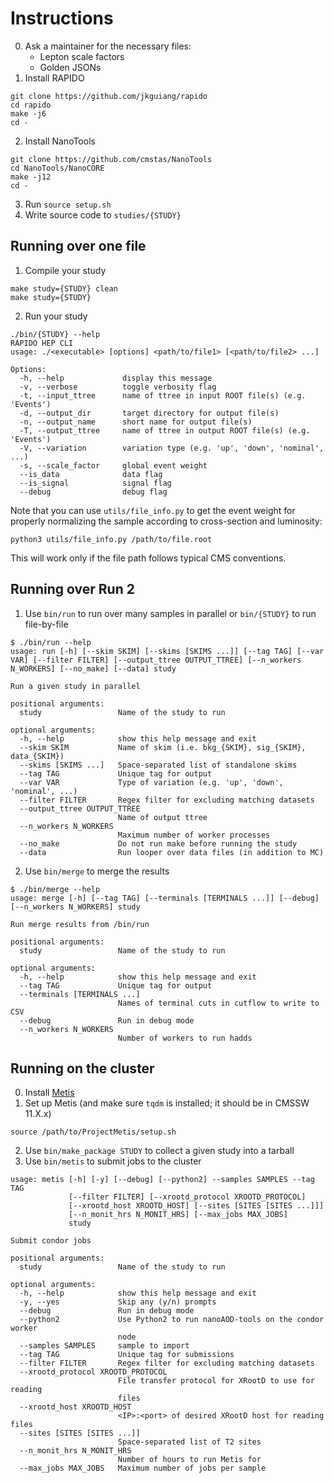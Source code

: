 # Instructions
0. Ask a maintainer for the necessary files:
    - Lepton scale factors
    - Golden JSONs
1. Install RAPIDO
```
git clone https://github.com/jkguiang/rapido
cd rapido
make -j6
cd -
````
2. Install NanoTools
```
git clone https://github.com/cmstas/NanoTools
cd NanoTools/NanoCORE
make -j12
cd -
````
3. Run `source setup.sh`
4. Write source code to `studies/{STUDY}`

## Running over one file
1. Compile your study
```
make study={STUDY} clean
make study={STUDY}
```
2. Run your study
```
./bin/{STUDY} --help
RAPIDO HEP CLI
usage: ./<executable> [options] <path/to/file1> [<path/to/file2> ...]

Options:
  -h, --help             display this message
  -v, --verbose          toggle verbosity flag
  -t, --input_ttree      name of ttree in input ROOT file(s) (e.g. 'Events')
  -d, --output_dir       target directory for output file(s)
  -n, --output_name      short name for output file(s)
  -T, --output_ttree     name of ttree in output ROOT file(s) (e.g. 'Events')
  -V, --variation        variation type (e.g. 'up', 'down', 'nominal', ...)
  -s, --scale_factor     global event weight
  --is_data              data flag
  --is_signal            signal flag
  --debug                debug flag
```

Note that you can use `utils/file_info.py` to get the event weight for properly normalizing
the sample according to cross-section and luminosity:
```
python3 utils/file_info.py /path/to/file.root
```
This will work only if the file path follows typical CMS conventions.

## Running over Run 2
1. Use `bin/run` to run over many samples in parallel or `bin/{STUDY}` to run file-by-file
```
$ ./bin/run --help
usage: run [-h] [--skim SKIM] [--skims [SKIMS ...]] [--tag TAG] [--var VAR] [--filter FILTER] [--output_ttree OUTPUT_TTREE] [--n_workers N_WORKERS] [--no_make] [--data] study

Run a given study in parallel

positional arguments:
  study                 Name of the study to run

optional arguments:
  -h, --help            show this help message and exit
  --skim SKIM           Name of skim (i.e. bkg_{SKIM}, sig_{SKIM}, data_{SKIM})
  --skims [SKIMS ...]   Space-separated list of standalone skims
  --tag TAG             Unique tag for output
  --var VAR             Type of variation (e.g. 'up', 'down', 'nominal', ...)
  --filter FILTER       Regex filter for excluding matching datasets
  --output_ttree OUTPUT_TTREE
                        Name of output ttree
  --n_workers N_WORKERS
                        Maximum number of worker processes
  --no_make             Do not run make before running the study
  --data                Run looper over data files (in addition to MC)
```
2. Use `bin/merge` to merge the results
```
$ ./bin/merge --help
usage: merge [-h] [--tag TAG] [--terminals [TERMINALS ...]] [--debug] [--n_workers N_WORKERS] study

Run merge results from /bin/run

positional arguments:
  study                 Name of the study to run

optional arguments:
  -h, --help            show this help message and exit
  --tag TAG             Unique tag for output
  --terminals [TERMINALS ...]
                        Names of terminal cuts in cutflow to write to CSV
  --debug               Run in debug mode
  --n_workers N_WORKERS
                        Number of workers to run hadds
```

## Running on the cluster
0. Install [Metis](https://github.com/aminnj/ProjectMetis)
1. Set up Metis (and make sure `tqdm` is installed; it should be in CMSSW 11.X.x)
```
source /path/to/ProjectMetis/setup.sh
```
2. Use `bin/make_package STUDY` to collect a given study into a tarball
3. Use `bin/metis` to submit jobs to the cluster
```
usage: metis [-h] [-y] [--debug] [--python2] --samples SAMPLES --tag TAG
             [--filter FILTER] [--xrootd_protocol XROOTD_PROTOCOL]
             [--xrootd_host XROOTD_HOST] [--sites [SITES [SITES ...]]]
             [--n_monit_hrs N_MONIT_HRS] [--max_jobs MAX_JOBS]
             study

Submit condor jobs

positional arguments:
  study                 Name of the study to run

optional arguments:
  -h, --help            show this help message and exit
  -y, --yes             Skip any (y/n) prompts
  --debug               Run in debug mode
  --python2             Use Python2 to run nanoAOD-tools on the condor worker
                        node
  --samples SAMPLES     sample to import
  --tag TAG             Unique tag for submissions
  --filter FILTER       Regex filter for excluding matching datasets
  --xrootd_protocol XROOTD_PROTOCOL
                        File transfer protocol for XRootD to use for reading
                        files
  --xrootd_host XROOTD_HOST
                        <IP>:<port> of desired XRootD host for reading files
  --sites [SITES [SITES ...]]
                        Space-separated list of T2 sites
  --n_monit_hrs N_MONIT_HRS
                        Number of hours to run Metis for
  --max_jobs MAX_JOBS   Maximum number of jobs per sample
```
